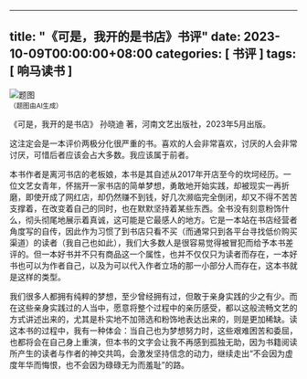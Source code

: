 
---
title: "《可是，我开的是书店》书评"
date: 2023-10-09T00:00:00+08:00
categories: [ 书评 ]
tags: [ 响马读书 ]
---

<div class="p-3 text-center">
  <img class="img-fluid" src="/images/2023/1009/01.png" alt="题图" style="max-width:640px">
  <div><small>（题图由AI生成）</small></div>
</div>

《可是，我开的是书店》 孙晓迪 著，河南文艺出版社，2023年5月出版。

这注定会是一本评价两极分化很严重的书。喜欢的人会非常喜欢，讨厌的人会非常讨厌，可惜后者应该会占大多数。我应该属于前者。

本书作者是离河书店的老板娘，本书是其自述从2017年开店至今的坎坷经历。一位文艺女青年，怀揣开一家书店的简单梦想，勇敢地开始实践，却被现实一再折磨，即使开成了网红店，却仍然赚不到钱，好几次濒临完全倒闭，却又不得不苦苦支撑着，在改变着自己的同时，也在默默坚持着某些东西。全书没有刻意粉饰什么，彻头彻尾地展示着真诚，这可能是它最感人的地方。它是一本站在书店经营者角度写的自传，因此作为习惯了到书店只看不买（而通常只到各平台寻找低价购买渠道）的读者（我自己也如此），我们大多数人是很容易觉得被冒犯而给予本书差评的。但一本好书并不只有商品这一个属性，也并不仅仅只为读者而存在，一本好书也可以为作者自己，以及为可以代入作者立场的那一小部分人而存在，这本书就是这样的类型。

我们很多人都拥有纯粹的梦想，至少曾经拥有过，但敢于亲身实践的少之有少。而在这些亲身实践过的人当中，愿意将整个过程中的亲历感受，都以这般流畅文艺的方式讲述出来的，尤其是朴实地不加筛选和粉饰地表达出来的，则是更加稀缺。读这本书的过程中，我有一种体会：当自己也为梦想努力时，这些艰难困苦和委屈，也都将会在自己身上重演，但本书的文字会让我不再感到孤独无助，因为书籍阅读所产生的读者与作者的神交共鸣，会激发坚持信念的动力，继续走出“不会因为虚度年华而悔恨，也不会因为碌碌无为而羞耻”的路。
